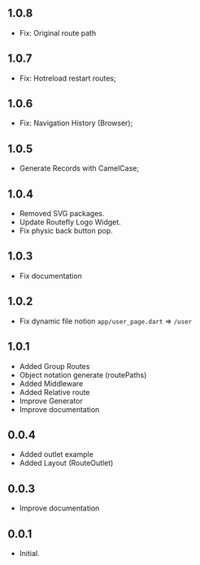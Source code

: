 ## 1.0.8

* Fix: Original route path

## 1.0.7

* Fix: Hotreload restart routes;

## 1.0.6

* Fix: Navigation History (Browser);

## 1.0.5

* Generate Records with CamelCase;

## 1.0.4

* Removed SVG packages.
* Update Routefly Logo Widget.
* Fix physic back button pop.

## 1.0.3

* Fix documentation

## 1.0.2

* Fix dynamic file notion
`app/user_page.dart` => `/user`

## 1.0.1

* Added Group Routes
* Object notation generate (routePaths)
* Added Middleware
* Added Relative route
* Improve Generator
* Improve documentation

## 0.0.4

* Added outlet example
* Added Layout (RouteOutlet)

## 0.0.3

* Improve documentation

## 0.0.1

* Initial.
